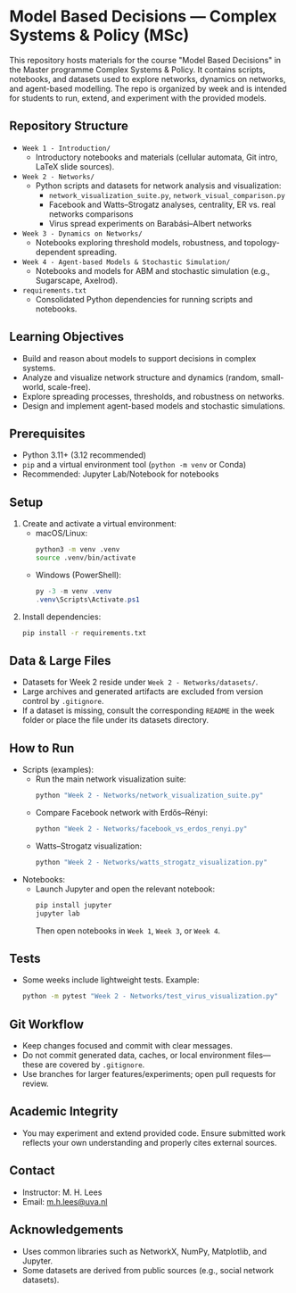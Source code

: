 # Model Based Decisions — Complex Systems & Policy (MSc)

This repository hosts materials for the course "Model Based Decisions" in the Master programme Complex Systems & Policy. It contains scripts, notebooks, and datasets used to explore networks, dynamics on networks, and agent-based modelling. The repo is organized by week and is intended for students to run, extend, and experiment with the provided models.

## Repository Structure
- `Week 1 - Introduction/`
  - Introductory notebooks and materials (cellular automata, Git intro, LaTeX slide sources).
- `Week 2 - Networks/`
  - Python scripts and datasets for network analysis and visualization:
    - `network_visualization_suite.py`, `network_visual_comparison.py`
    - Facebook and Watts–Strogatz analyses, centrality, ER vs. real networks comparisons
    - Virus spread experiments on Barabási–Albert networks
- `Week 3 - Dynamics on Networks/`
  - Notebooks exploring threshold models, robustness, and topology-dependent spreading.
- `Week 4 - Agent-based Models & Stochastic Simulation/`
  - Notebooks and models for ABM and stochastic simulation (e.g., Sugarscape, Axelrod).
- `requirements.txt`
  - Consolidated Python dependencies for running scripts and notebooks.

## Learning Objectives
- Build and reason about models to support decisions in complex systems.
- Analyze and visualize network structure and dynamics (random, small-world, scale-free).
- Explore spreading processes, thresholds, and robustness on networks.
- Design and implement agent-based models and stochastic simulations.

## Prerequisites
- Python 3.11+ (3.12 recommended)
- `pip` and a virtual environment tool (`python -m venv` or Conda)
- Recommended: Jupyter Lab/Notebook for notebooks

## Setup
1. Create and activate a virtual environment:
   - macOS/Linux:
     ```bash
     python3 -m venv .venv
     source .venv/bin/activate
     ```
   - Windows (PowerShell):
     ```powershell
     py -3 -m venv .venv
     .venv\Scripts\Activate.ps1
     ```
2. Install dependencies:
   ```bash
   pip install -r requirements.txt
   ```

## Data & Large Files
- Datasets for Week 2 reside under `Week 2 - Networks/datasets/`.
- Large archives and generated artifacts are excluded from version control by `.gitignore`.
- If a dataset is missing, consult the corresponding `README` in the week folder or place the file under its datasets directory.

## How to Run
- Scripts (examples):
  - Run the main network visualization suite:
    ```bash
    python "Week 2 - Networks/network_visualization_suite.py"
    ```
  - Compare Facebook network with Erdős–Rényi:
    ```bash
    python "Week 2 - Networks/facebook_vs_erdos_renyi.py"
    ```
  - Watts–Strogatz visualization:
    ```bash
    python "Week 2 - Networks/watts_strogatz_visualization.py"
    ```
- Notebooks:
  - Launch Jupyter and open the relevant notebook:
    ```bash
    pip install jupyter
    jupyter lab
    ```
    Then open notebooks in `Week 1`, `Week 3`, or `Week 4`.

## Tests
- Some weeks include lightweight tests. Example:
  ```bash
  python -m pytest "Week 2 - Networks/test_virus_visualization.py"
  ```

## Git Workflow
- Keep changes focused and commit with clear messages.
- Do not commit generated data, caches, or local environment files—these are covered by `.gitignore`.
- Use branches for larger features/experiments; open pull requests for review.

## Academic Integrity
- You may experiment and extend provided code. Ensure submitted work reflects your own understanding and properly cites external sources.

## Contact
- Instructor: M. H. Lees
- Email: m.h.lees@uva.nl

## Acknowledgements
- Uses common libraries such as NetworkX, NumPy, Matplotlib, and Jupyter.
- Some datasets are derived from public sources (e.g., social network datasets).